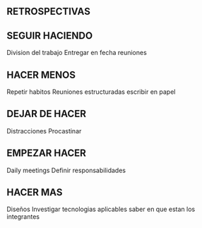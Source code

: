 ## RETROSPECTIVAS 

## SEGUIR HACIENDO
 Division del trabajo
 Entregar en fecha
 reuniones
 

## HACER MENOS
Repetir habitos
Reuniones estructuradas
escribir en papel


## DEJAR DE HACER
Distracciones
Procastinar 


## EMPEZAR HACER
Daily meetings
Definir responsabilidades


## HACER MAS
Diseños
Investigar tecnologias aplicables 
saber en que estan los integrantes